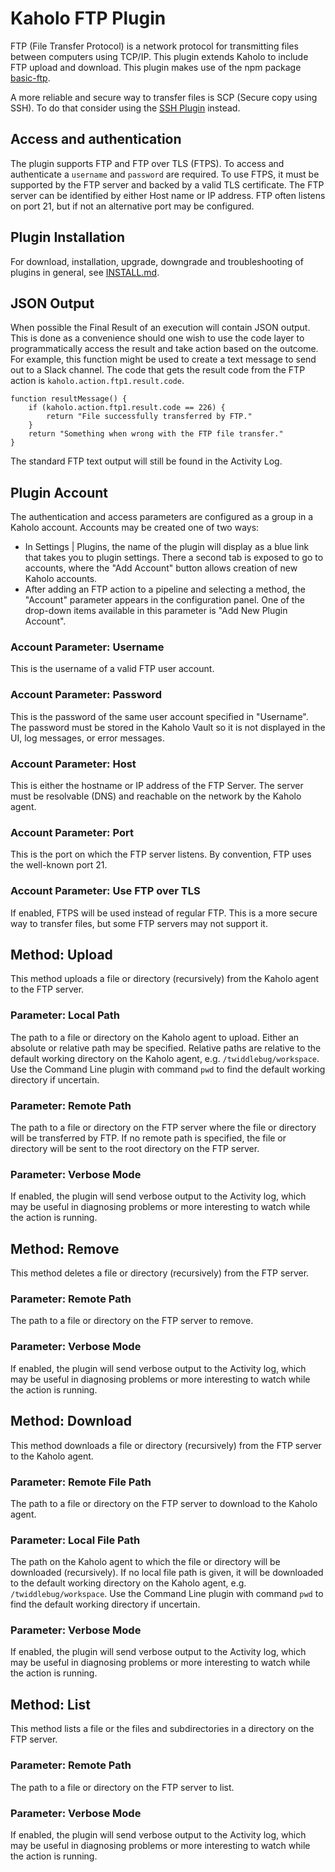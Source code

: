 # Kaholo FTP Plugin
FTP (File Transfer Protocol) is a network protocol for transmitting files between computers using TCP/IP. This plugin extends Kaholo to include FTP upload and download. This plugin makes use of the npm package [basic-ftp](https://www.npmjs.com/package/basic-ftp).

A more reliable and secure way to transfer files is SCP (Secure copy using SSH). To do that consider using the [SSH Plugin](https://github.com/Kaholo/kaholo-plugin-ssh) instead.

## Access and authentication
The plugin supports FTP and FTP over TLS (FTPS). To access and authenticate a `username` and `password` are required. To use FTPS, it must be supported by the FTP server and backed by a valid TLS certificate. The FTP server can be identified by either Host name or IP address. FTP often listens on port 21, but if not an alternative port may be configured.

## Plugin Installation
For download, installation, upgrade, downgrade and troubleshooting of plugins in general, see [INSTALL.md](./INSTALL.md).

## JSON Output
When possible the Final Result of an execution will contain JSON output. This is done as a convenience should one wish to use the code layer to programmatically access the result and take action based on the outcome. For example, this function might be used to create a text message to send out to a Slack channel. The code that gets the result code from the FTP action is `kaholo.action.ftp1.result.code`.

    function resultMessage() {
        if (kaholo.action.ftp1.result.code == 226) {
            return "File successfully transferred by FTP."   
        }    
        return "Something when wrong with the FTP file transfer."
    }

The standard FTP text output will still be found in the Activity Log.

## Plugin Account
The authentication and access parameters are configured as a group in a Kaholo account. Accounts may be created one of two ways:
* In Settings | Plugins, the name of the plugin will display as a blue link that takes you to plugin settings. There a second tab is exposed to go to accounts, where the "Add Account" button allows creation of new Kaholo accounts.
* After adding an FTP action to a pipeline and selecting a method, the "Account" parameter appears in the configuration panel. One of the drop-down items available in this parameter is "Add New Plugin Account".

### Account Parameter: Username
This is the username of a valid FTP user account.

### Account Parameter: Password
This is the password of the same user account specified in "Username". The password must be stored in the Kaholo Vault so it is not displayed in the UI, log messages, or error messages.

### Account Parameter: Host
This is either the hostname or IP address of the FTP Server. The server must be resolvable (DNS) and reachable on the network by the Kaholo agent.

### Account Parameter: Port
This is the port on which the FTP server listens. By convention, FTP uses the well-known port 21.

### Account Parameter: Use FTP over TLS
If enabled, FTPS will be used instead of regular FTP. This is a more secure way to transfer files, but some FTP servers may not support it.

## Method: Upload
This method uploads a file or directory (recursively) from the Kaholo agent to the FTP server.

### Parameter: Local Path
The path to a file or directory on the Kaholo agent to upload. Either an absolute or relative path may be specified. Relative paths are relative to the default working directory on the Kaholo agent, e.g. `/twiddlebug/workspace`. Use the Command Line plugin with command `pwd` to find the default working directory if uncertain.

### Parameter: Remote Path
The path to a file or directory on the FTP server where the file or directory will be transferred by FTP. If no remote path is specified, the file or directory will be sent to the root directory on the FTP server.

### Parameter: Verbose Mode
If enabled, the plugin will send verbose output to the Activity log, which may be useful in diagnosing problems or more interesting to watch while the action is running.

## Method: Remove
This method deletes a file or directory (recursively) from the FTP server.

### Parameter: Remote Path
The path to a file or directory on the FTP server to remove.

### Parameter: Verbose Mode
If enabled, the plugin will send verbose output to the Activity log, which may be useful in diagnosing problems or more interesting to watch while the action is running.

## Method: Download
This method downloads a file or directory (recursively) from the FTP server to the Kaholo agent.

### Parameter: Remote File Path
The path to a file or directory on the FTP server to download to the Kaholo agent.

### Parameter: Local File Path
The path on the Kaholo agent to which the file or directory will be downloaded (recursively). If no local file path is given, it will be downloaded to the default working directory on the Kaholo agent, e.g. `/twiddlebug/workspace`. Use the Command Line plugin with command `pwd` to find the default working directory if uncertain.

### Parameter: Verbose Mode
If enabled, the plugin will send verbose output to the Activity log, which may be useful in diagnosing problems or more interesting to watch while the action is running.

## Method: List
This method lists a file or the files and subdirectories in a directory on the FTP server.

### Parameter: Remote Path
The path to a file or directory on the FTP server to list.

### Parameter: Verbose Mode
If enabled, the plugin will send verbose output to the Activity log, which may be useful in diagnosing problems or more interesting to watch while the action is running.
